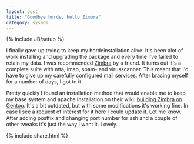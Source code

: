```yaml
---
layout: post
title: "Goodbye horde, hello Zimbra"
category: sysadm
---
```

{% include JB/setup %}

I finally gave up trying to keep my hordeinstallation alive.
It's been alot of work installing and upgrading the package and every time I've failed to retain my data.
I was recommended <a href="http://www.zimbra.com/">Zimbra</a> by a friend.
It turns out it's a complete suite with mta, imap, spam- and virusscanner.
This meant that I'd have to give up my carefully configured mail services.
After bracing myself for a number of days, I got to it.

Pretty quickly I found an installation method that would enable me to keep my base system and apache installation on their wiki: <a href="http://wiki.zimbra.com/index.php?title=Building_Zimbra_on_Gentoo">building Zimbra on Gentoo</a>.
It's a bit outdated, but with some modifications it's working fine.
In case I see a request of interest for it here I could update it.
Let me know.
After adding postfix and changing port number for ssh and a couple of other tweaks it's just the way I want it.
Lovely.

{% include share.html %}
